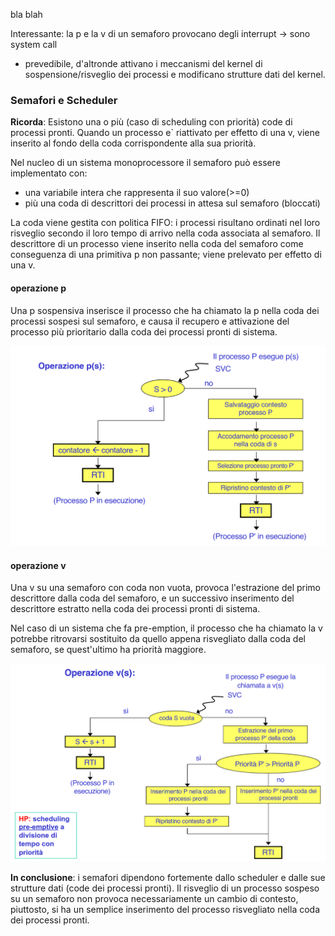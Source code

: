 bla blah

Interessante: la p e la v di un semaforo provocano degli interrupt -> sono system call
- prevedibile, d'altronde attivano i meccanismi del kernel di sospensione/risveglio dei processi e modificano strutture dati del kernel.

### Semafori e Scheduler
__Ricorda__: Esistono una o più (caso di scheduling con priorità) code di processi pronti. Quando un processo e` riattivato per effetto di una v, viene inserito al fondo della coda corrispondente alla sua priorità.

Nel nucleo di un sistema monoprocessore il semaforo può essere implementato con:
- una variabile intera che rappresenta il suo valore(>=0)
- più una coda di descrittori dei processi in attesa sul semaforo (bloccati)

La coda viene gestita con politica FIFO: i processi risultano ordinati nel loro risveglio secondo il loro tempo di arrivo nella coda associata al semaforo. Il descrittore di un processo viene inserito nella coda del semaforo come conseguenza di una primitiva p non passante; viene prelevato per effetto di una v.

#### operazione p
Una p sospensiva inserisce il processo che ha chiamato la p nella coda dei processi sospesi sul semaforo, e causa il recupero e attivazione del processo più prioritario dalla coda dei processi pronti di sistema.

![alt text](immagini/effetto_di_una_p.png)

#### operazione v
Una v su una semaforo con coda non vuota, provoca l'estrazione del primo descrittore dalla coda del semaforo, e un successivo inserimento del descrittore estratto nella coda dei processi pronti di sistema.

Nel caso di un sistema che fa pre-emption, il processo che ha chiamato la v potrebbe ritrovarsi sostituito da quello appena risvegliato dalla coda del semaforo, se quest'ultimo ha priorità maggiore.

![alt text](immagini/effetto_di_una_v.png)

__In conclusione__: i semafori dipendono fortemente dallo scheduler e dalle sue strutture dati (code dei processi pronti). Il risveglio di un processo sospeso su un semaforo non provoca necessariamente un cambio di contesto, piuttosto, si ha un semplice inserimento del processo risvegliato nella coda dei processi pronti.